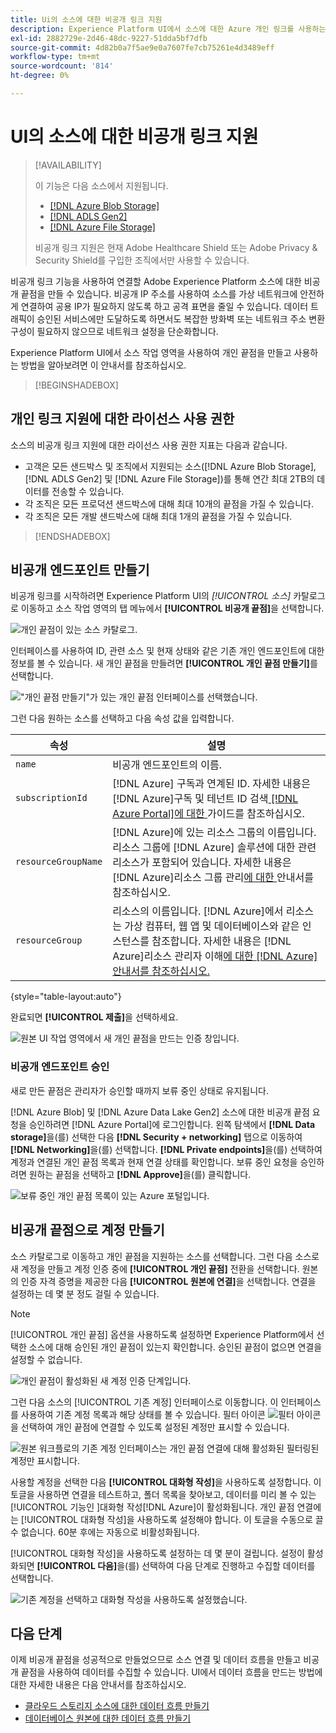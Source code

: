 ```yaml
---
title: Ui의 소스에 대한 비공개 링크 지원
description: Experience Platform UI에서 소스에 대한 Azure 개인 링크를 사용하는 방법을 알아봅니다.
exl-id: 2882729e-2d46-48dc-9227-51dda5bf7dfb
source-git-commit: 4d82b0a7f5ae9e0a7607fe7cb75261e4d3489eff
workflow-type: tm+mt
source-wordcount: '814'
ht-degree: 0%

---
```


# UI의 소스에 대한 비공개 링크 지원

>[!AVAILABILITY]
>
>이 기능은 다음 소스에서 지원됩니다.
>
>* [[!DNL Azure Blob Storage]](../../connectors/cloud-storage/blob.md)
>* [[!DNL ADLS Gen2]](../../connectors/cloud-storage/adls-gen2.md)
>* [[!DNL Azure File Storage]](../../connectors/cloud-storage/azure-file-storage.md)
>
>비공개 링크 지원은 현재 Adobe Healthcare Shield 또는 Adobe Privacy &amp; Security Shield를 구입한 조직에서만 사용할 수 있습니다.

비공개 링크 기능을 사용하여 연결할 Adobe Experience Platform 소스에 대한 비공개 끝점을 만들 수 있습니다. 비공개 IP 주소를 사용하여 소스를 가상 네트워크에 안전하게 연결하여 공용 IP가 필요하지 않도록 하고 공격 표면을 줄일 수 있습니다. 데이터 트래픽이 승인된 서비스에만 도달하도록 하면서도 복잡한 방화벽 또는 네트워크 주소 변환 구성이 필요하지 않으므로 네트워크 설정을 단순화합니다.

Experience Platform UI에서 소스 작업 영역을 사용하여 개인 끝점을 만들고 사용하는 방법을 알아보려면 이 안내서를 참조하십시오.

>[!BEGINSHADEBOX]

## 개인 링크 지원에 대한 라이선스 사용 권한

소스의 비공개 링크 지원에 대한 라이선스 사용 권한 지표는 다음과 같습니다.

* 고객은 모든 샌드박스 및 조직에서 지원되는 소스([!DNL Azure Blob Storage], [!DNL ADLS Gen2] 및 [!DNL Azure File Storage])를 통해 연간 최대 2TB의 데이터를 전송할 수 있습니다.
* 각 조직은 모든 프로덕션 샌드박스에 대해 최대 10개의 끝점을 가질 수 있습니다.
* 각 조직은 모든 개발 샌드박스에 대해 최대 1개의 끝점을 가질 수 있습니다.

>[!ENDSHADEBOX]

## 비공개 엔드포인트 만들기

비공개 링크를 시작하려면 Experience Platform UI의 *[!UICONTROL 소스]* 카탈로그로 이동하고 소스 작업 영역의 탭 메뉴에서 **[!UICONTROL 비공개 끝점]**&#x200B;을 선택합니다.

![개인 끝점이 있는 소스 카탈로그.](../../images/tutorials/private-links/catalog.png)

인터페이스를 사용하여 ID, 관련 소스 및 현재 상태와 같은 기존 개인 엔드포인트에 대한 정보를 볼 수 있습니다. 새 개인 끝점을 만들려면 **[!UICONTROL 개인 끝점 만들기]**&#x200B;를 선택합니다.

![&quot;개인 끝점 만들기&quot;가 있는 개인 끝점 인터페이스를 선택했습니다.](../../images/tutorials/private-links/private-endpoints.png)

그런 다음 원하는 소스를 선택하고 다음 속성 값을 입력합니다.

| 속성 | 설명 |
| --- | --- |
| `name` | 비공개 엔드포인트의 이름. |
| `subscriptionId` | [!DNL Azure] 구독과 연계된 ID. 자세한 내용은 [!DNL Azure]구독 및 테넌트 ID 검색[ [!DNL Azure Portal]에 대한 ](https://learn.microsoft.com/en-us/azure/azure-portal/get-subscription-tenant-id) 가이드를 참조하십시오. |
| `resourceGroupName` | [!DNL Azure]에 있는 리소스 그룹의 이름입니다. 리소스 그룹에 [!DNL Azure] 솔루션에 대한 관련 리소스가 포함되어 있습니다. 자세한 내용은 [!DNL Azure]리소스 그룹 관리[에 대한 ](https://learn.microsoft.com/en-us/azure/azure-resource-manager/management/manage-resource-groups-portal) 안내서를 참조하십시오. |
| `resourceGroup` | 리소스의 이름입니다. [!DNL Azure]에서 리소스는 가상 컴퓨터, 웹 앱 및 데이터베이스와 같은 인스턴스를 참조합니다. 자세한 내용은 [!DNL Azure]리소스 관리자 이해[에 대한  [!DNL Azure]  안내서를 참조하십시오.](https://learn.microsoft.com/en-us/azure/azure-resource-manager/management/overview) |

{style="table-layout:auto"}

완료되면 **[!UICONTROL 제출]**&#x200B;을 선택하세요.

![원본 UI 작업 영역에서 새 개인 끝점을 만드는 인증 창입니다.](../../images/tutorials/private-links/create-private-endpoint.png)

### 비공개 엔드포인트 승인

새로 만든 끝점은 관리자가 승인할 때까지 보류 중인 상태로 유지됩니다.

[!DNL Azure Blob] 및 [!DNL Azure Data Lake Gen2] 소스에 대한 비공개 끝점 요청을 승인하려면 [!DNL Azure Portal]에 로그인합니다. 왼쪽 탐색에서 **[!DNL Data storage]**&#x200B;을(를) 선택한 다음 **[!DNL Security + networking]** 탭으로 이동하여 **[!DNL Networking]**&#x200B;을(를) 선택합니다. **[!DNL Private endpoints]**&#x200B;을(를) 선택하여 계정과 연결된 개인 끝점 목록과 현재 연결 상태를 확인합니다. 보류 중인 요청을 승인하려면 원하는 끝점을 선택하고 **[!DNL Approve]**&#x200B;을(를) 클릭합니다.

![보류 중인 개인 끝점 목록이 있는 Azure 포털입니다.](../../images/tutorials/private-links/azure.png)

## 비공개 끝점으로 계정 만들기

소스 카탈로그로 이동하고 개인 끝점을 지원하는 소스를 선택합니다. 그런 다음 소스로 새 계정을 만들고 계정 인증 중에 **[!UICONTROL 개인 끝점]** 전환을 선택합니다. 원본의 인증 자격 증명을 제공한 다음 **[!UICONTROL 원본에 연결]**&#x200B;을 선택합니다. 연결을 설정하는 데 몇 분 정도 걸릴 수 있습니다.

>[!NOTE]
>
>[!UICONTROL 개인 끝점] 옵션을 사용하도록 설정하면 Experience Platform에서 선택한 소스에 대해 승인된 개인 끝점이 있는지 확인합니다. 승인된 끝점이 없으면 연결을 설정할 수 없습니다.

![개인 끝점이 활성화된 새 계정 인증 단계입니다.](../../images/tutorials/private-links/new-account.png)

그런 다음 소스의 [!UICONTROL 기존 계정] 인터페이스로 이동합니다. 이 인터페이스를 사용하여 기존 계정 목록과 해당 상태를 볼 수 있습니다. 필터 아이콘 ![필터 아이콘](../../../images/icons/filter.png)을 선택하여 개인 끝점에 연결할 수 있도록 설정된 계정만 표시할 수 있습니다.

![원본 워크플로의 기존 계정 인터페이스는 개인 끝점 연결에 대해 활성화된 필터링된 계정만 표시합니다.](../../images/tutorials/private-links/existing-private-endpoints.png)

사용할 계정을 선택한 다음 **[!UICONTROL 대화형 작성]**&#x200B;을 사용하도록 설정합니다. 이 토글을 사용하면 연결을 테스트하고, 폴더 목록을 찾아보고, 데이터를 미리 볼 수 있는 [!UICONTROL  기능인 ]대화형 작성[!DNL Azure]이 활성화됩니다. 개인 끝점 연결에는 [!UICONTROL 대화형 작성]을 사용하도록 설정해야 합니다. 이 토글을 수동으로 끌 수 없습니다. 60분 후에는 자동으로 비활성화됩니다.

[!UICONTROL 대화형 작성]을 사용하도록 설정하는 데 몇 분이 걸립니다. 설정이 활성화되면 **[!UICONTROL 다음]**&#x200B;을(를) 선택하여 다음 단계로 진행하고 수집할 데이터를 선택합니다.

![기존 계정을 선택하고 대화형 작성을 사용하도록 설정했습니다.](../../images/tutorials/private-links/interactive-authoring.png)

## 다음 단계

이제 비공개 끝점을 성공적으로 만들었으므로 소스 연결 및 데이터 흐름을 만들고 비공개 끝점을 사용하여 데이터를 수집할 수 있습니다. UI에서 데이터 흐름을 만드는 방법에 대한 자세한 내용은 다음 안내서를 참조하십시오.

* [클라우드 스토리지 소스에 대한 데이터 흐름 만들기](../ui/dataflow/batch/cloud-storage.md)
* [데이터베이스 원본에 대한 데이터 흐름 만들기](../ui/dataflow/databases.md)
